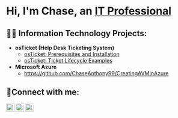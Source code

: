 <h1>Hi, I'm Chase, an <a href=https://www.linkedin.com/in/chase-w-56a458169/>IT Professional</a></h1>

<h2>👨‍💻 Information Technology Projects:</h2>

- <b>osTicket (Help Desk Ticketing System)</b>
  - [osTicket: Prerequisites and Installation](https://github.com/ChaseAnthony99/osticket-prereqs)
  - [osTicket: Ticket Lifecycle Examples](https://github.com/ChaseAnthony99/ticket-lifecycle)
- <b>Microsoft Azure</b>
  - https://github.com/ChaseAnthony99/CreatingAVMInAzure
<h2>🤳Connect with me:</h2>

[<img align="left" alt="Josh | Twitter" width="22px" src="https://cdn.jsdelivr.net/npm/simple-icons@v3/icons/twitter.svg" />][twitter]
[<img align="left" alt="Josh | LinkedIn" width="22px" src="https://cdn.jsdelivr.net/npm/simple-icons@v3/icons/linkedin.svg" />][linkedin]
[<img align="left" alt="Josh | Instagram" width="22px" src="https://cdn.jsdelivr.net/npm/simple-icons@v3/icons/instagram.svg" />][instagram]

[twitter]: https://twitter.com/ChaseCyber99
[instagram]: https://www.instagram.com/chasecyber99/
[linkedin]: https://www.linkedin.com/in/chase-w-56a458169/
